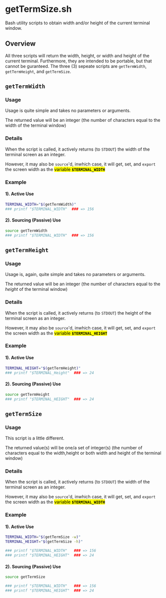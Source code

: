 # getTermSize.sh
Bash utility scripts to obtain width and/or height of the current terminal window.

## Overview

All three scripts will return the width, height, or width and height of the current terminal. Furthermore, they are intended to be portable, but that cannot be guranteed.
The three (3) sepeate scripts are `getTermWidth`, `getTermHeight`, and `getTermSize`.


## `getTermWidth`

### Usage
Usage is quite simple and takes no parameters or arguments. 

The returned value will be an integer (the number of characters equal to the width of the terminal window)

### Details

When the script is called, it actively returns (to `STDOUT`) the width of the terminal screen as an integer.

However, it may also be `source`'d, inwhich case, it will get, set, and `export` the screen width as the <mark>variable **`$TERMINAL_WIDTH`**</mark>

### Example

#### 1). Active Use
```bash
TERMINAL_WIDTH="$(getTermWidth)"
### printf "$TERMINAL_WIDTH"  ### => 156
```

#### 2). Sourcing (Passive) Use
```bash
source getTermWidth
### printf "$TERMINAL_WIDTH"  ### => 156
```


## `getTermHeight`

### Usage
Usage is, again, quite simple and takes no parameters or arguments. 

The returned value will be an integer (the number of characters equal to the *height* of the terminal window)

### Details

When the script is called, it actively returns (to `STDOUT`) the height of the terminal screen as an integer.

However, it may also be `source`'d, inwhich case, it will get, set, and `export` the screen width as the <mark>variable **`$TERMINAL_HEIGHT`**</mark>

### Example

#### 1). Active Use
```bash
TERMINAL_HEIGHT="$(getTermHeight)"
### printf "$TERMINAL_Height"  ### => 24
```

#### 2). Sourcing (Passive) Use
```bash
source getTermHeight
### printf "$TERMINAL_HEIGHT"  ### => 24
```

## `getTermSize`

### Usage
This script is a little different.

The returned value(s) will be one/a set of integer(s) (the number of characters equal to the width,height or both width and height of the terminal window)

### Details

When the script is called, it actively returns (to `STDOUT`) the width of the terminal screen as an integer.

However, it may also be `source`'d, inwhich case, it will get, set, and `export` the screen width as the <mark>variable **`$TERMINAL_WIDTH`**</mark>

### Example

#### 1). Active Use
```bash
TERMINAL_WIDTH="$(getTermSize -w)"
TERMINAL_HEIGHT="$(getTermSize -h)"

### printf "$TERMINAL_WIDTH"   ### => 156
### printf "$TERMINAL_HEIGHT"  ### => 24
```

#### 2). Sourcing (Passive) Use
```bash
source getTermSize

### printf "$TERMINAL_WIDTH"   ### => 156
### printf "$TERMINAL_HEIGHT"  ### => 24
```